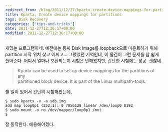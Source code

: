 ```yaml
---
redirect_from: /blog/2011/12/27/kpartx-create-device-mappings-for-partitions/
title: Kpartx, Create device mappings for partitions
tags: Disk Recovery
categories: ["tips-and-tricks"]
date: 2011-12-27T12:36:17+09:00
modified: 2011-12-27T12:36:17+09:00
---
```

재밌는 프로그램이네. 예전에는 통짜 Disk Image를 loopback으로 마운트하기
위해 partition 시작 위치 찾고 어쩌고... 그랬었던 기억인데, 이 물건이
그런 문제를 참 쉽게 풀어준다. 어디서 얼마나 호환되는지 시험은 안해봤지만,
간단한 시험에는 성공. 괜찮네.

> Kpartx can be used to set up device mappings for the partitions of any  
> partitioned block device. It is part of the Linux multipath-tools.

쓸 일이 있어서 간단히 시험해봤는데,

```console
$ sudo kpartx -v -a sdb.img
add map loop0p1 (252:1): 0 7856128 linear /dev/loop0 8192
$ sudo mount -o ro /dev/mapper/loop0p1 /mnt
$
```

잘 동작한다. 애용해야겠다.

